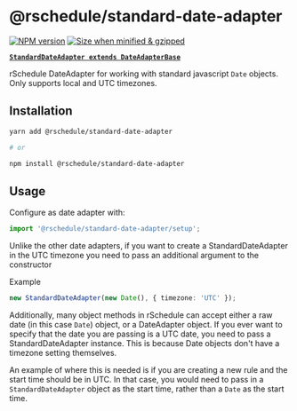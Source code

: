 # @rschedule/standard-date-adapter

[![NPM version](https://flat.badgen.net/npm/v/@rschedule/standard-date-adapter)](https://www.npmjs.com/package/@rschedule/standard-date-adapter) [![Size when minified & gzipped](https://flat.badgen.net/bundlephobia/minzip/@rschedule/standard-date-adapter)](https://bundlephobia.com/result?p=@rschedule/standard-date-adapter)

**[`StandardDateAdapter extends DateAdapterBase`](./1.%20Overview.md#dateadapterbase)**

rSchedule DateAdapter for working with standard javascript `Date` objects. Only supports local and UTC timezones.

## Installation

```bash
yarn add @rschedule/standard-date-adapter

# or

npm install @rschedule/standard-date-adapter
```

## Usage

Configure as date adapter with:

```typescript
import '@rschedule/standard-date-adapter/setup';
```

Unlike the other date adapters, if you want to create a StandardDateAdapter in the UTC timezone you need to pass an additional argument to the constructor

Example

```typescript
new StandardDateAdapter(new Date(), { timezone: 'UTC' });
```

Additionally, many object methods in rSchedule can accept either a raw date (in this case `Date`) object, or a DateAdapter object. If you ever want to specify that the date you are passing is a UTC date, you need to pass a StandardDateAdapter instance. This is because Date objects don't have a timezone setting themselves.

An example of where this is needed is if you are creating a new rule and the start time should be in UTC. In that case, you would need to pass in a `StandardDateAdapter` object as the start time, rather than a `Date` as the start time.
